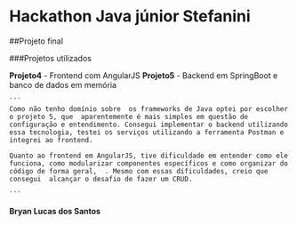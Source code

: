 # Hackathon Java júnior Stefanini
##Projeto final

###Projetos utilizados

**Projeto4** - Frontend com AngularJS
**Projeto5** - Backend em SpringBoot e banco de dados em memória
	
	```
	Como não tenho domínio sobre  os frameworks de Java optei por escolher o projeto 5, que  aparentemente é mais simples em questão de configuração e entendimento. Consegui implementar o backend utilizando essa tecnologia, testei os serviços utilizando a ferramenta Postman e integrei ao frontend.  
	
	Quanto ao frontend em AngularJS, tive dificuldade em entender como ele funciona, como modularizar componentes específicos e como organizar do código de forma geral,  . Mesmo com essas dificuldades, creio que consegui  alcançar o desafio de fazer um CRUD.
	
	```

**Bryan Lucas dos Santos**

